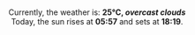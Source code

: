 <p  align="center"><br/>Currently, the weather is: <b> 25°C, <i>overcast clouds</i></b></br>Today, the sun rises at <b>05:57</b> and sets at <b>18:19</b>.</p>